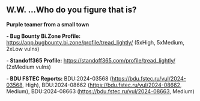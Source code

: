 ## W.W. ...Who do you figure that is?
**Purple teamer from a small town**

**- Bug Bounty Bi.Zone Profile:** https://app.bugbounty.bi.zone/profile/tread_lightly/ (5xHigh, 5xMedium, 2xLow vulns)

**- Standoff365 Profile:** https://standoff365.com/profile/tread_lightly/ (2xMedium vulns)

**- BDU FSTEC Reports:** BDU:2024-03568 (https://bdu.fstec.ru/vul/2024-03568, High), BDU:2024-08662 (https://bdu.fstec.ru/vul/2024-08662, Medium), BDU:2024-08663 (https://bdu.fstec.ru/vul/2024-08663, Medium)

